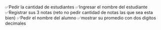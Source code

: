 ✅Pedir la cantidad de estudiantes 
✅Ingresar el nombre del estudiante 
 ✅Registrar sus 3 notas (reto no pedir cantidad de notas las que sea esta bien)
✅Pedir el nombre del alumno 
✅mostrar su promedio con dos digitos decimales 